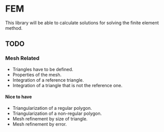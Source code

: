 # FEM
This library will be able to calculate solutions for solving the finite element method.

## TODO

### Mesh Related
- Triangles have to be defined.
- Properties of the mesh.
- Integration of a reference triangle.
- Integration of a triangle that is not the reference one.

#### Nice to have
- Triangularization of a regular polygon.
- Triangularization of a non-regular polygon.
- Mesh refinement by size of triangle.
- Mesh refinement by error.
